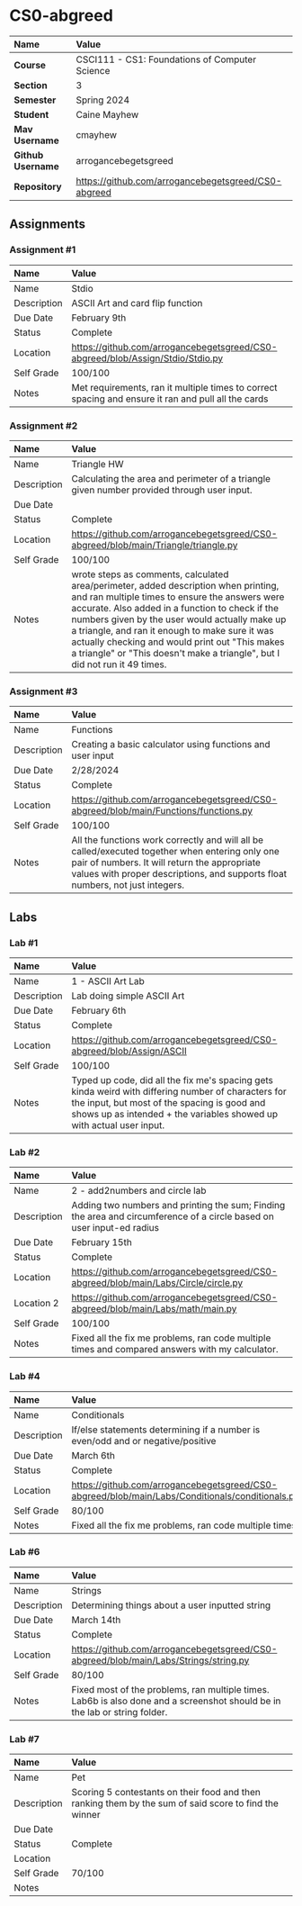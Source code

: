 # CS0-abgreed

| Name | Value |
|:---|:---|
| **Course** | CSCI111 - CS1: Foundations of Computer Science |
| **Section** | 3 |
| **Semester** | Spring 2024 |
| **Student** | Caine Mayhew |
| **Mav Username** | cmayhew |
| **Github Username** | arrogancebegetsgreed |
| **Repository** | https://github.com/arrogancebegetsgreed/CS0-abgreed |

## Assignments

### Assignment #1

| Name | Value |
| :--- | :--- |
| Name | Stdio |
| Description | ASCII Art and card flip function |
| Due Date | February 9th |
| Status | Complete |
| Location | https://github.com/arrogancebegetsgreed/CS0-abgreed/blob/Assign/Stdio/Stdio.py |
| Self Grade | 100/100 |
| Notes | Met requirements, ran it multiple times to correct spacing and ensure it ran and pull all the cards |

### Assignment #2

| Name | Value |
| :--- | :--- |
| Name | Triangle HW |
| Description | Calculating the area and perimeter of a triangle given number provided through user input. |
| Due Date |  |
| Status | Complete |
| Location | https://github.com/arrogancebegetsgreed/CS0-abgreed/blob/main/Triangle/triangle.py |
| Self Grade | 100/100 |
| Notes | wrote steps as comments, calculated area/perimeter, added description when printing, and ran multiple times to ensure the answers were accurate. Also added in a function to check if the numbers given by the user would actually make up a triangle, and ran it enough to make sure it was actually checking and would print out "This makes a triangle" or "This doesn't make a triangle", but I did not run it 49 times. |

### Assignment #3

| Name | Value |
| :--- | :--- |
| Name | Functions |
| Description | Creating a basic calculator using functions and user input |
| Due Date | 2/28/2024 |
| Status | Complete |
| Location | https://github.com/arrogancebegetsgreed/CS0-abgreed/blob/main/Functions/functions.py |
| Self Grade | 100/100 |
| Notes | All the functions work correctly and will all be called/executed together when entering only one pair of numbers. It will return the appropriate values with proper descriptions, and supports float numbers, not just integers. |

## Labs

### Lab #1
| Name | Value |
| :--- | :--- |
| Name | 1 - ASCII Art Lab |
| Description | Lab doing simple ASCII Art |
|Due Date | February 6th |
| Status | Complete |
| Location | https://github.com/arrogancebegetsgreed/CS0-abgreed/blob/Assign/ASCII |
| Self Grade | 100/100 |
| Notes | Typed up code, did all the fix me's spacing gets kinda weird with differing number of characters for the input, but most of the spacing is good and shows up as intended + the variables showed up with actual user input. |

### Lab #2
| Name | Value |
| :--- | :--- |
| Name | 2 - add2numbers and circle lab |
| Description | Adding two numbers and printing the sum; Finding the area and circumference of a circle based on user input-ed radius |
|Due Date | February 15th |
| Status | Complete |
| Location | https://github.com/arrogancebegetsgreed/CS0-abgreed/blob/main/Labs/Circle/circle.py | 
| Location 2 | https://github.com/arrogancebegetsgreed/CS0-abgreed/blob/main/Labs/math/main.py |
| Self Grade | 100/100 |
| Notes | Fixed all the fix me problems, ran code multiple times and compared answers with my calculator. |

### Lab #4
| Name | Value |
| :--- | :--- |
| Name | Conditionals |
| Description | If/else statements determining if a number is even/odd and or negative/positive |
|Due Date | March 6th |
| Status | Complete |
| Location | https://github.com/arrogancebegetsgreed/CS0-abgreed/blob/main/Labs/Conditionals/conditionals.py | 
| Self Grade | 80/100 |
| Notes | Fixed all the fix me problems, ran code multiple times. |

### Lab #6
| Name | Value |
| :--- | :--- |
| Name | Strings |
| Description | Determining things about a user inputted string |
|Due Date | March 14th |
| Status | Complete |
| Location | https://github.com/arrogancebegetsgreed/CS0-abgreed/blob/main/Labs/Strings/string.py | 
| Self Grade | 80/100 |
| Notes | Fixed most of the problems, ran multiple times. Lab6b is also done and a screenshot should be in the lab or string folder. |


### Lab #7
| Name | Value |
| :--- | :--- |
| Name | Pet |
| Description | Scoring 5 contestants on their food and then ranking them by the sum of said score to find the winner |
|Due Date |  |
| Status | Complete |
| Location |  | 
| Self Grade | 70/100 |
| Notes |  |


